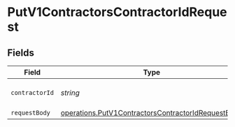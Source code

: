 # PutV1ContractorsContractorIdRequest


## Fields

| Field                                                                                                                           | Type                                                                                                                            | Required                                                                                                                        | Description                                                                                                                     |
| ------------------------------------------------------------------------------------------------------------------------------- | ------------------------------------------------------------------------------------------------------------------------------- | ------------------------------------------------------------------------------------------------------------------------------- | ------------------------------------------------------------------------------------------------------------------------------- |
| `contractorId`                                                                                                                  | *string*                                                                                                                        | :heavy_check_mark:                                                                                                              | The ID or UUID of the contractor                                                                                                |
| `requestBody`                                                                                                                   | [operations.PutV1ContractorsContractorIdRequestBody](../../../sdk/models/operations/putv1contractorscontractoridrequestbody.md) | :heavy_minus_sign:                                                                                                              | N/A                                                                                                                             |